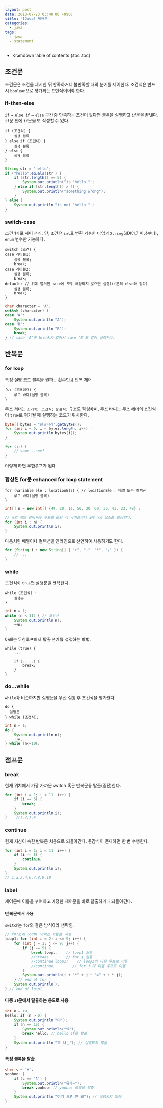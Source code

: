 ```yaml
---
layout: post
date: 2013-07-23 03:40:00 +0900
title: '[Java] 제어문'
categories:
  - java
tags:
  - java
  - statement
---
```


* Kramdown table of contents
{:toc .toc}


## 조건문

조건문은 조건을 제시한 뒤 만족하거나 불만족할 때의 분기를 제어한다. 조건식은 반드시 `boolean`으로 평가되는 표현식이어야 한다.

### if-then-else

`if` ~ `else if` ~ `else` 구간 중 만족하는 조건이 있다면 블록을 실행하고 `if`문을 끝낸다. `if`문 안에 `if`문을 또 작성할 수 있다.

```
if (조건식) {
    실행 블록
} else if (조건식) {
    실행 블록
} else {
    실행 블록
}
```

```java
String str = "hello";
if ("hello".equals(str)) {
    if (str.length() == 5) {
        System.out.println("is 'hello'");
    } else if (str.length() > 5) {
        System.out.println("something wrong");
    }
} else {
    System.out.println("is not 'hello'");
}
```

### switch-case

조건 1개로 제어 분기. 단, 조건은 `int`로 변환 가능한 타입과 `String`(JDK1.7 이상부터), `enum` 변수만 가능하다.

```
switch (조건) {
case 레이블1:
    실행 블록;
    break;
case 레이블2:  
    실행 블록;
    break;
default: // 위에 열거된 case에 모두 해당되지 않으면 실행(if문의 else와 같다)
    실행 블록;
    break;
}
```

```java
char character = 'A';
switch (character) {
case 'A':
    System.out.println("A");
case 'B':
    System.out.println("B");
    break;
} // case 'A'에 break가 없어서 case 'B'도 같이 실행된다.
```


## 반복문

### for loop

특정 실행 코드 블록을 원하는 횟수만큼 반복 제어

```
for (루프헤더) {
    루프 바디(실행 블록)
}
```

루프 헤더는 `초기식; 조건식; 증감식;` 구조로 작성하며, 루프 바디는 루프 헤더의 조건식이 `true`로 평가될 때 실행하는 코드가 위치한다.

```java
byte[] bytes = "한글나라".getBytes();
for (int i = 0; i < bytes.length; i++) {
    System.out.println(bytes[i]);
}
```

```java
for (;;) {
    // some...one?
}
```
이렇게 하면 무한루프가 된다.

### 향상된 for문 enhanced for loop statement

```
for (variable ele : locationEle) { // locationEle : 배열 또는 컬렉션
    루프 바디(실행 블록)
}
```

```java
int[] n = new int[] {40, 20, 10, 50, 30, 60, 35, 41, 23, 78} ;

// n의 배열 길이만큼 루프를 돌되 각 사이클마다 i에 n의 요소를 할당한다.
for (int i : n) {
    System.out.println(i);
}
```

다음처럼 배열이나 컬렉션을 인라인으로 선언하여 사용하기도 한다.

```java
for (String i : new String[] { "+", "-", "*", "/" }) {
    // ...
}
```

### while

조건식이 `true`면 실행문을 반복한다.

```
while (조건식) {
    실행문
}
```

```java
int n = 1;
while (n < 11) { // 조건식
    System.out.println(n);
    ++n;
}
```

아래는 무한루프에서 탈출 분기를 설정하는 방법.

```
while (true) {
    ...

    if (.....) {
        break;
    }
}
```

### do...while

`while`과 비슷하지만 실행문을 우선 실행 후 조건식을 평가한다.

```
do {
  실행문
} while (조건식);
```

```java
int n = 1;
do {
    System.out.println(n);
    ++n;
} while (n<=10);
```


## 점프문

### break

현재 위치에서 가장 가까운 switch 혹은 반복문을 탈출(중단)한다.

```java
for (int i = 1; i < 11; i++) {
    if (i == 5) {
        break;  
    }
    System.out.println(i);
}    //1,2,3,4
```

### continue

현재 자신이 속한 반복문 처음으로 되돌아간다. 증감식이 존재하면 한 번 수행한다.

```java
for (int i = 1; i < 11; i++) {
    if (i == 5) {
        continue;  
    }
    System.out.println(i);
}
// 1,2,3,4,6,7,8,9,10
```

### label

제어문에 이름을 부여하고 지정한 제어문을 바로 탈출하거나 되돌아간다.

#### 반복문에서 사용

`switch`는 `for`와 같은 방식이라 생략함.

```java
// for문에 loop1 이라는 이름을 지정
loop1: for (int i = 2; i <= 9; i++) {
    for (int j = 1; j <= 9; j++) {
        if (j == 5) {
            break loop1;    // loop1 탈출
            //break;        // for j 탈출
            //continue loop1;    // loop1의 다음 루프로 이동
            //continue;        // for j 의 다음 루프로 이동
        }
        System.out.println(i + "*" + j + "=" + i * j);
    } // end of for j
    System.out.println();
} // end of loop1
```

#### 다중 `if`문에서 탈출하는 용도로 사용

```java
int n = 10;
hello: if (n > 0) {
    System.out.println("야");
    if (n == 10) {
        System.out.println("왜");
        break hello; // hello if를 탈출
    }
    System.out.println("호 나는"); // 실행되지 않음
}
```

#### 특정 블록을 탈출

```java
char c = 'A';
yoohoo: {
    if (c == 'A') {
        System.out.println("유후~");
        break yoohoo; // yoohoo 블록을 탈출
    }
    System.out.println("여기 오면 안 돼"); // 실행되지 않음
}
```
